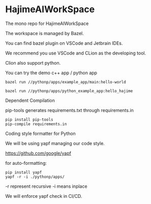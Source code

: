# HajimeAIWorkSpace
The mono repo for HajimeAIWorkSpace

The workspace is managed by Bazel.

You can find bazel plugin on VSCode and Jetbrain IDEs.

We recommend you use VSCode and CLion as the developing tool.

Clion also support python.

You can try the demo c++ app / python app
```shell
bazel run //pythonp/apps/example_app/main:hello-world

bazel run //pythonp/apps/python_example_app:hello_hajime

```

Dependent Compilation

pip-tools generates requirements.txt through requirements.in
```shell
pip install pip-tools
pip-compile requirements.in

```


Coding style formatter for Python

We will be using yapf managing our code style.

https://github.com/google/yapf

for auto-formatting:
```shell
pip install yapf
yapf -r -i ./pythonp/apps/
```
-r represent recursive
-i means inplace

We will enforce yapf check in CI/CD.




